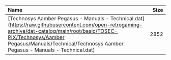 |Name|Size|
|:---|---:|
|[Technosys Aamber Pegasus - Manuals - Technical.dat](https://raw.githubusercontent.com/open-retrogaming-archive/dat-catalog/main/root/basic/TOSEC-PIX/Technosys/Aamber Pegasus/Manuals/Technical/Technosys Aamber Pegasus - Manuals - Technical.dat)|2852|
